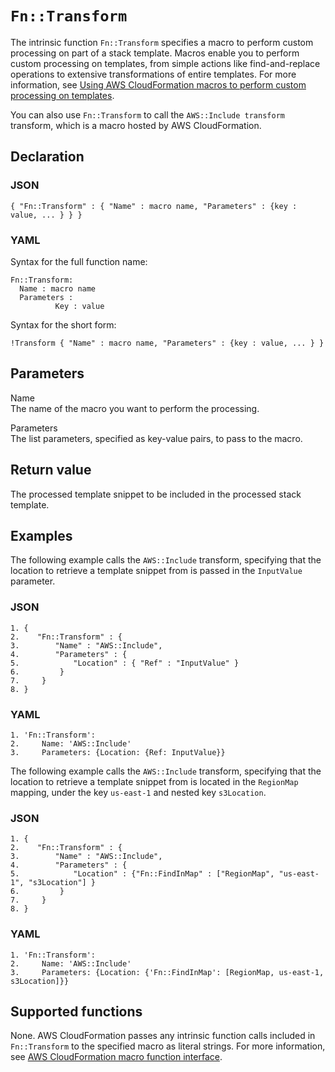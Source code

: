 # `Fn::Transform`<a name="intrinsic-function-reference-transform"></a>

The intrinsic function `Fn::Transform` specifies a macro to perform custom processing on part of a stack template\. Macros enable you to perform custom processing on templates, from simple actions like find\-and\-replace operations to extensive transformations of entire templates\. For more information, see [Using AWS CloudFormation macros to perform custom processing on templates](template-macros.md)\.

You can also use `Fn::Transform` to call the `AWS::Include transform` transform, which is a macro hosted by AWS CloudFormation\.

## Declaration<a name="intrinsic-function-reference-transform-declaration"></a>

### JSON<a name="intrinsic-function-reference-transform-syntax.json"></a>

```
{ "Fn::Transform" : { "Name" : macro name, "Parameters" : {key : value, ... } } }
```

### YAML<a name="intrinsic-function-reference-transform-syntax.yaml"></a>

Syntax for the full function name:

```
Fn::Transform:
  Name : macro name
  Parameters :
          Key : value
```

Syntax for the short form:

```
!Transform { "Name" : macro name, "Parameters" : {key : value, ... } }
```

## Parameters<a name="intrinsic-function-reference-transform-parameters"></a>

Name  
The name of the macro you want to perform the processing\.

Parameters  
The list parameters, specified as key\-value pairs, to pass to the macro\.

## Return value<a name="intrinsic-function-reference-transform-returnvalue"></a>

The processed template snippet to be included in the processed stack template\.

## Examples<a name="intrinsic-function-reference-transform-examples"></a>

The following example calls the `AWS::Include` transform, specifying that the location to retrieve a template snippet from is passed in the `InputValue` parameter\.

### JSON<a name="intrinsic-function-reference-transform-example-1.json"></a>

```
1. {
2.    "Fn::Transform" : {
3.        "Name" : "AWS::Include",
4.        "Parameters" : {
5.            "Location" : { "Ref" : "InputValue" }
6.         }
7.     }
8. }
```

### YAML<a name="intrinsic-function-reference-transform-example-1.yaml"></a>

```
1. 'Fn::Transform':
2.     Name: 'AWS::Include'
3.     Parameters: {Location: {Ref: InputValue}}
```

The following example calls the `AWS::Include` transform, specifying that the location to retrieve a template snippet from is located in the `RegionMap` mapping, under the key `us-east-1` and nested key `s3Location`\.

### JSON<a name="intrinsic-function-reference-transform-example-2.json"></a>

```
1. {
2.    "Fn::Transform" : {
3.        "Name" : "AWS::Include",
4.        "Parameters" : {
5.            "Location" : {"Fn::FindInMap" : ["RegionMap", "us-east-1", "s3Location"] }
6.         }
7.     }
8. }
```

### YAML<a name="intrinsic-function-reference-transform-example-2.yaml"></a>

```
1. 'Fn::Transform':
2.     Name: 'AWS::Include'
3.     Parameters: {Location: {'Fn::FindInMap': [RegionMap, us-east-1, s3Location]}}
```

## Supported functions<a name="intrinsic-function-reference-transform-supported-functions"></a>

None\. AWS CloudFormation passes any intrinsic function calls included in `Fn::Transform` to the specified macro as literal strings\. For more information, see [AWS CloudFormation macro function interface](template-macros.md#template-macros-lambda-interface)\.